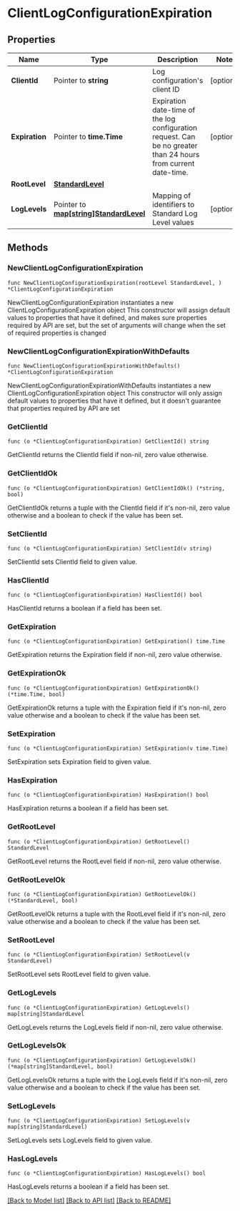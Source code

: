 # ClientLogConfigurationExpiration

## Properties

Name | Type | Description | Notes
------------ | ------------- | ------------- | -------------
**ClientId** | Pointer to **string** | Log configuration&#39;s client ID | [optional] 
**Expiration** | Pointer to **time.Time** | Expiration date-time of the log configuration request.  Can be no greater than 24 hours from current date-time. | [optional] 
**RootLevel** | [**StandardLevel**](StandardLevel.md) |  | 
**LogLevels** | Pointer to [**map[string]StandardLevel**](StandardLevel.md) | Mapping of identifiers to Standard Log Level values | [optional] 

## Methods

### NewClientLogConfigurationExpiration

`func NewClientLogConfigurationExpiration(rootLevel StandardLevel, ) *ClientLogConfigurationExpiration`

NewClientLogConfigurationExpiration instantiates a new ClientLogConfigurationExpiration object
This constructor will assign default values to properties that have it defined,
and makes sure properties required by API are set, but the set of arguments
will change when the set of required properties is changed

### NewClientLogConfigurationExpirationWithDefaults

`func NewClientLogConfigurationExpirationWithDefaults() *ClientLogConfigurationExpiration`

NewClientLogConfigurationExpirationWithDefaults instantiates a new ClientLogConfigurationExpiration object
This constructor will only assign default values to properties that have it defined,
but it doesn't guarantee that properties required by API are set

### GetClientId

`func (o *ClientLogConfigurationExpiration) GetClientId() string`

GetClientId returns the ClientId field if non-nil, zero value otherwise.

### GetClientIdOk

`func (o *ClientLogConfigurationExpiration) GetClientIdOk() (*string, bool)`

GetClientIdOk returns a tuple with the ClientId field if it's non-nil, zero value otherwise
and a boolean to check if the value has been set.

### SetClientId

`func (o *ClientLogConfigurationExpiration) SetClientId(v string)`

SetClientId sets ClientId field to given value.

### HasClientId

`func (o *ClientLogConfigurationExpiration) HasClientId() bool`

HasClientId returns a boolean if a field has been set.

### GetExpiration

`func (o *ClientLogConfigurationExpiration) GetExpiration() time.Time`

GetExpiration returns the Expiration field if non-nil, zero value otherwise.

### GetExpirationOk

`func (o *ClientLogConfigurationExpiration) GetExpirationOk() (*time.Time, bool)`

GetExpirationOk returns a tuple with the Expiration field if it's non-nil, zero value otherwise
and a boolean to check if the value has been set.

### SetExpiration

`func (o *ClientLogConfigurationExpiration) SetExpiration(v time.Time)`

SetExpiration sets Expiration field to given value.

### HasExpiration

`func (o *ClientLogConfigurationExpiration) HasExpiration() bool`

HasExpiration returns a boolean if a field has been set.

### GetRootLevel

`func (o *ClientLogConfigurationExpiration) GetRootLevel() StandardLevel`

GetRootLevel returns the RootLevel field if non-nil, zero value otherwise.

### GetRootLevelOk

`func (o *ClientLogConfigurationExpiration) GetRootLevelOk() (*StandardLevel, bool)`

GetRootLevelOk returns a tuple with the RootLevel field if it's non-nil, zero value otherwise
and a boolean to check if the value has been set.

### SetRootLevel

`func (o *ClientLogConfigurationExpiration) SetRootLevel(v StandardLevel)`

SetRootLevel sets RootLevel field to given value.


### GetLogLevels

`func (o *ClientLogConfigurationExpiration) GetLogLevels() map[string]StandardLevel`

GetLogLevels returns the LogLevels field if non-nil, zero value otherwise.

### GetLogLevelsOk

`func (o *ClientLogConfigurationExpiration) GetLogLevelsOk() (*map[string]StandardLevel, bool)`

GetLogLevelsOk returns a tuple with the LogLevels field if it's non-nil, zero value otherwise
and a boolean to check if the value has been set.

### SetLogLevels

`func (o *ClientLogConfigurationExpiration) SetLogLevels(v map[string]StandardLevel)`

SetLogLevels sets LogLevels field to given value.

### HasLogLevels

`func (o *ClientLogConfigurationExpiration) HasLogLevels() bool`

HasLogLevels returns a boolean if a field has been set.


[[Back to Model list]](../README.md#documentation-for-models) [[Back to API list]](../README.md#documentation-for-api-endpoints) [[Back to README]](../README.md)


